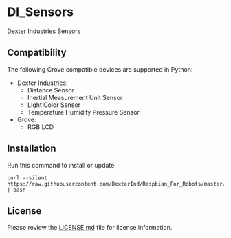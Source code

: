 DI_Sensors
============
Dexter Industries Sensors

Compatibility
-------------

The following Grove compatible devices are supported in Python:

* Dexter Industries:
  * Distance Sensor
  * Inertial Measurement Unit Sensor
  * Light Color Sensor
  * Temperature Humidity Pressure Sensor
* Grove:
  * RGB LCD


Installation
------------
Run this command to install or update:

```
curl --silent https://raw.githubusercontent.com/DexterInd/Raspbian_For_Robots/master/upd_script/fetch_sensors.sh | bash
```

License
-------

Please review the [LICENSE.md] file for license information.

[LICENSE.md]: ./LICENSE.md
